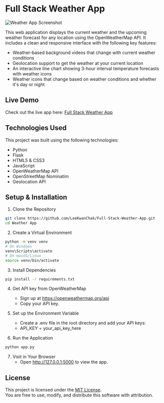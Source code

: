 # Full Stack Weather App

![Weather App Screenshot](screenshot.gif)

This web application displays the current weather and the upcoming weather forecast for any location using the OpenWeatherMap API. 
It includes a clean and responsive interface with the following key features:

- Weather-based background videos that change with current weather conditions
- Geolocation support to get the weather at your current location
- An interactive line chart showing 3-hour interval temperature forecasts with weather icons
- Weather icons that change based on weather conditions and whether it's day or night


## Live Demo

Check out the live app here: [Full Stack Weather App](https://leekc330.pythonanywhere.com/)


## Technologies Used

This project was built using the following technologies: 

- Python
- Flask
- HTML5 & CSS3
- JavaScript
- OpenWeatherMap API
- OpenStreetMap Nominatim
- Geolocation API


## Setup & Installation

1. Clone the Repository
```bash
git clone https://github.com/LeeKwanChak/Full-Stack-Weather-App.git
cd Weather App
```

2. Create a Virtual Environment
```bash
python -m venv venv
# On Windows
venv\Scripts\activate
# On macOS/Linux
source venv/bin/activate
```

3. Install Dependencies
```bash
pip install -r requirements.txt
```

4. Get API key from OpenWeatherMap
    * Sign up at https://openweathermap.org/api
    * Copy your API key.

5. Set up the Environment Variable
    * Create a .env file in the root directory and add your API keys:
    * API_KEY = your_api_key_here

6. Run the Application
```bash
python app.py
```

7. Visit in Your Browser
    * Open http://127.0.0.1:5000 to view the app.


## License 

This project is licensed under the [MIT License](LICENSE).  
You are free to use, modify, and distribute this software with attribution.